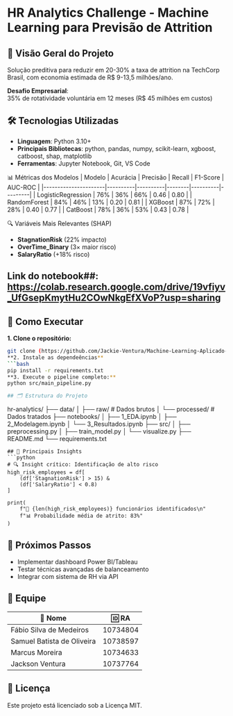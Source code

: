 
# HR Analytics Challenge - Machine Learning para Previsão de Attrition

## 📌 Visão Geral do Projeto
Solução preditiva para reduzir em 20-30% a taxa de attrition na TechCorp Brasil, com economia estimada de R$ 9-13,5 milhões/ano.

**Desafio Empresarial**:  
35% de rotatividade voluntária em 12 meses (R$ 45 milhões em custos)

## 🛠️ Tecnologias Utilizadas
- **Linguagem**: Python 3.10+
- **Principais Bibliotecas**: python, pandas, numpy, scikit-learn, xgboost, catboost, shap, matplotlib
- **Ferramentas**: Jupyter Notebook, Git, VS Code

📊 Métricas dos Modelos
| Modelo               | Acurácia | Precisão | Recall | F1-Score | AUC-ROC |
|----------------------|----------|----------|--------|----------|---------|
| LogisticRegression   | 76%      | 36%      | 66%    | 0.46     | 0.80    |
| RandomForest         | 84%      | 46%      | 13%    | 0.20     | 0.81    |
| XGBoost              | 87%      | 72%      | 28%    | 0.40     | 0.77    |
| CatBoost             | 78%      | 36%      | 53%    | 0.43     | 0.78    |

🔍 Variáveis Mais Relevantes (SHAP)
- **StagnationRisk** (22% impacto)
- **OverTime_Binary** (3× maior risco)
- **SalaryRatio** (+18% risco)

## Link do notebook##: https://colab.research.google.com/drive/19vfiyv_UfGsepKmytHu2COwNkgEfXVoP?usp=sharing
  
## 🚀 Como Executar

**1. Clone o repositório:**
   ```bash
   git clone (https://github.com/Jackie-Ventura/Machine-Learning-Aplicado-HR-Analytics-Challenge.git)
**2. Instale as dependeências** 
   ```bash
pip install -r requirements.txt
**3. Execute o pipeline completo:**
python src/main_pipeline.py

## 🗂️ Estrutura do Projeto
```
hr-analytics/
├── data/
│   ├── raw/            # Dados brutos
│   └── processed/      # Dados tratados
├── notebooks/
│   ├── 1_EDA.ipynb
│   ├── 2_Modelagem.ipynb
│   └── 3_Resultados.ipynb
├── src/
│   ├── preprocessing.py
│   ├── train_model.py
│   └── visualize.py
├── README.md
└── requirements.txt
```
## 📌 Principais Insights
```python
# 🔍 Insight crítico: Identificação de alto risco
high_risk_employees = df[
    (df['StagnationRisk'] > 15) & 
    (df['SalaryRatio'] < 0.8)
]

print(
    f"🚨 {len(high_risk_employees)} funcionários identificados\n"
    f"📊 Probabilidade média de atrito: 83%"
)
```

## 📅 Próximos Passos
- Implementar dashboard Power BI/Tableau
- Testar técnicas avançadas de balanceamento
- Integrar com sistema de RH via API

## 👤 Equipe
| 👤 Nome                   | 🆔 RA      |
|---------------------------|-----------|
| Fábio Silva de Medeiros   | 10734804  |
| Samuel Batista de Oliveira| 10738597  |
| Marcus Moreira            | 10734633  |
| Jackson Ventura           | 10737764  |


## 📄 Licença
Este projeto está licenciado sob a Licença MIT.
